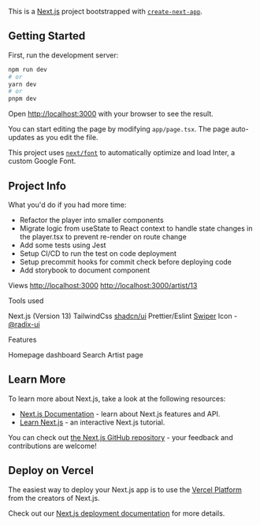 This is a [Next.js](https://nextjs.org/) project bootstrapped with [`create-next-app`](https://github.com/vercel/next.js/tree/canary/packages/create-next-app).

## Getting Started

First, run the development server:

```bash
npm run dev
# or
yarn dev
# or
pnpm dev
```

Open [http://localhost:3000](http://localhost:3000) with your browser to see the result.

You can start editing the page by modifying `app/page.tsx`. The page auto-updates as you edit the file.

This project uses [`next/font`](https://nextjs.org/docs/basic-features/font-optimization) to automatically optimize and load Inter, a custom Google Font.


## Project Info
What you'd do if you had more time:
 - Refactor the player into smaller components
 - Migrate logic from useState to React context to handle state changes in the player.tsx to prevent re-render on route change
 - Add some tests using Jest
 - Setup CI/CD to run the test on code deployment
 - Setup precommit hooks for commit check before deploying code
 - Add storybook to document component

Views
[http://localhost:3000](http://localhost:3000/)
[http://localhost:3000/artist/13](http://localhost:3000/artist/13)

Tools used

Next.js (Version 13)
TailwindCss 
[shadcn/ui](https://ui.shadcn.com/docs)
Prettier/Eslint
[Swiper](https://swiperjs.com/swiper-api)
Icon - [@radix-ui](https://www.radix-ui.com/icons)

Features

Homepage dashboard
Search 
Artist page

## Learn More
To learn more about Next.js, take a look at the following resources:

- [Next.js Documentation](https://nextjs.org/docs) - learn about Next.js features and API.
- [Learn Next.js](https://nextjs.org/learn) - an interactive Next.js tutorial.

You can check out [the Next.js GitHub repository](https://github.com/vercel/next.js/) - your feedback and contributions are welcome!

## Deploy on Vercel

The easiest way to deploy your Next.js app is to use the [Vercel Platform](https://vercel.com/new?utm_medium=default-template&filter=next.js&utm_source=create-next-app&utm_campaign=create-next-app-readme) from the creators of Next.js.

Check out our [Next.js deployment documentation](https://nextjs.org/docs/deployment) for more details.
